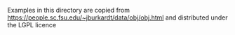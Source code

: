 Examples in this directory are copied from https://people.sc.fsu.edu/~jburkardt/data/obj/obj.html and distributed under the LGPL licence
